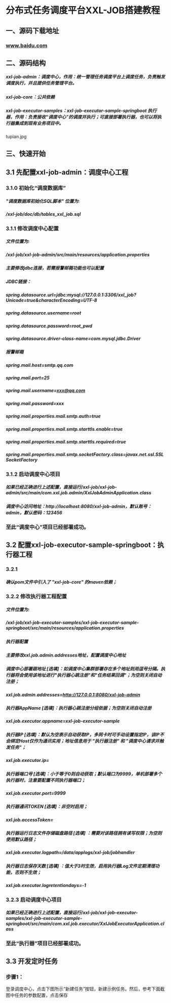 # 分布式任务调度平台XXL-JOB搭建教程
## 一、源码下载地址
### www.baidu.com
## 二、源码结构
##### xxl-job-admin：调度中心，作用：统一管理任务调度平台上调度任务，负责触发调度执行，并且提供任务管理平台。
##### xxl-job-core：公共依赖
##### xxl-job-executor-samples：xxl-job-executor-sample-springboot 执行器，作用：负责接收“调度中心”的调度并执行；可直接部署执行器，也可以将执行器集成到现有业务项目中。
tupian.jpg
## 三、快速开始
## 3.1 先配置xxl-job-admin：调度中心工程

### 3.1.0 初始化“调度数据库”
##### "调度数据库初始化SQL脚本" 位置为:
##### /xxl-job/doc/db/tables_xxl_job.sql

### 3.1.1 修改调度中心配置
##### 文件位置为:
##### /xxl-job/xxl-job-admin/src/main/resources/application.properties
##### **主要修改jdbc连接，若需报警邮箱功能也可以配置**
##### JDBC链接：
##### spring.datasource.url=jdbc:mysql://127.0.0.1:3306/xxl_job?Unicode=true&characterEncoding=UTF-8
##### spring.datasource.username=root
##### spring.datasource.password=root_pwd
##### spring.datasource.driver-class-name=com.mysql.jdbc.Driver
##### 报警邮箱
##### spring.mail.host=smtp.qq.com
##### spring.mail.port=25
##### spring.mail.username=xxx@qq.com
##### spring.mail.password=xxx
##### spring.mail.properties.mail.smtp.auth=true
##### spring.mail.properties.mail.smtp.starttls.enable=true
##### spring.mail.properties.mail.smtp.starttls.required=true
##### spring.mail.properties.mail.smtp.socketFactory.class=javax.net.ssl.SSLSocketFactory

### 3.1.2 启动调度中心项目
##### 如果已经正确进行上述配置，直接运行/xxl-job/xxl-job-admin/src/main/com.xxl.job.admin/XxlJobAdminApplication.class
##### 调度中心访问地址：http://localhost:8080/xxl-job-admin，默认账号：admin，默认密码：123456
### 至此“调度中心”项目已经部署成功。

## 3.2 配置xxl-job-executor-sample-springboot：执行器工程
### 3.2.1
##### 确认pom文件中引入了 "xxl-job-core" 的maven依赖；

### 3.2.2 修改执行器工程配置
##### 文件位置为:
##### /xxl-job/xxl-job-executor-samples/xxl-job-executor-sample-springboot/src/main/resources/application.properties

##### 执行器配置
##### **主要修改xxl.job.admin.addresses地址，配置调度中心地址**
##### 调度中心部署跟地址 [选填]：如调度中心集群部署存在多个地址则用逗号分隔。执行器将会使用该地址进行"执行器心跳注册"和"任务结果回调"；为空则关闭自动注册；
##### xxl.job.admin.addresses=http://127.0.0.1:8080/xxl-job-admin
##### 执行器AppName [选填]：执行器心跳注册分组依据；为空则关闭自动注册
##### xxl.job.executor.appname=xxl-job-executor-sample
##### 执行器IP [选填]：默认为空表示自动获取IP，多网卡时可手动设置指定IP，该IP不会绑定Host仅作为通讯实用；地址信息用于 "执行器注册" 和 "调度中心请求并触发任务"；
##### xxl.job.executor.ip=
##### 执行器端口号 [选填]：小于等于0则自动获取；默认端口为9999，单机部署多个执行器时，注意要配置不同执行器端口；
##### xxl.job.executor.port=9999
##### 执行器通讯TOKEN [选填]：非空时启用；
##### xxl.job.accessToken=
##### 执行器运行日志文件存储磁盘路径 [选填] ：需要对该路径拥有读写权限；为空则使用默认路径；
##### xxl.job.executor.logpath=/data/applogs/xxl-job/jobhandler
##### 执行器日志保存天数 [选填] ：值大于3时生效，启用执行器Log文件定期清理功能，否则不生效；
##### xxl.job.executor.logretentiondays=-1

### 3.2.3 启动调度中心项目
##### 如果已经正确进行上述配置，直接运行/xxl-job/xxl-job-executor-samples/xxl-job-executor-sample-springboot/src/main/com.xxl.job.executor/XxlJobExecutorApplication.class
### 至此“执行器”项目已经部署成功。

## 3.3 开发定时任务
### 步骤1：
登录调度中心，点击下图所示“新建任务”按钮，新建示例任务。然后，参考下面截图中任务的参数配置，点击保存






